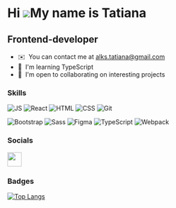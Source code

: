 Hi ![](https://user-images.githubusercontent.com/18350557/176309783-0785949b-9127-417c-8b55-ab5a4333674e.gif)My name is Tatiana
===============================================================================================================================

Frontend-developer
------------------

* ✉️  You can contact me at [alks.tatiana@gmail.com](mailto:https://alks.tatiana@gmail.com)
* 🧠  I'm learning TypeScript
* 🤝  I'm open to collaborating on interesting projects

### Skills


![JS](https://img.shields.io/badge/-JS-454443?style=for-the-badge&logo=javascript)
![React](https://img.shields.io/badge/-React-454443?style=for-the-badge&logo=react)
![HTML](https://img.shields.io/badge/-HTML-454443?style=for-the-badge&logo=html5)
![CSS](https://img.shields.io/badge/-CSS-454443?style=for-the-badge&logo=css3)
![Git](https://img.shields.io/badge/-git-454443?style=for-the-badge&logo=git)   

![Bootstrap](https://img.shields.io/badge/-Bootstrap-454443?style=for-the-badge&logo=bootstrap)
![Sass](https://img.shields.io/badge/-Sass-454443?style=for-the-badge&logo=sass)
![Figma](https://img.shields.io/badge/-figma-454443?style=for-the-badge&logo=figma)
![TypeScript](https://img.shields.io/badge/-TS-454443?style=for-the-badge&logo=typescript)
![Webpack](https://img.shields.io/badge/-webpack-454443?style=for-the-badge&logo=fwebpack)


### Socials

 <a href="https://www.linkedin.com/in/tatianajs" target="_blank" rel="noreferrer"> <picture> <source media="(prefers-color-scheme: dark)" srcset="https://raw.githubusercontent.com/danielcranney/readme-generator/main/public/icons/socials/linkedin-dark.svg" /> <source media="(prefers-color-scheme: light)" srcset="https://raw.githubusercontent.com/danielcranney/readme-generator/main/public/icons/socials/linkedin.svg" /> <img src="https://raw.githubusercontent.com/danielcranney/readme-generator/main/public/icons/socials/linkedin.svg" width="32" height="32" /> </picture> </a></p>

### Badges

[![Top Langs](https://github-readme-stats.vercel.app/api/top-langs/?username=TanyaAl&show_icons=true&theme=tokyonight&layout=compact)](https://github.com/TanyaAl/github-readme-stats)

